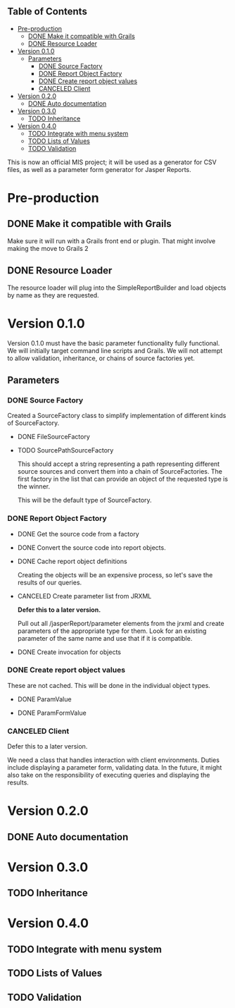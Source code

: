 <div id="table-of-contents">
<h2>Table of Contents</h2>
<div id="text-table-of-contents">
<ul>
<li><a href="#sec-1">Pre-production</a>
<ul>
<li><a href="#sec-1-1"><span class="todo DONE">DONE</span> Make it compatible with Grails</a></li>
<li><a href="#sec-1-2"><span class="todo DONE">DONE</span> Resource Loader</a></li>
</ul>
</li>
<li><a href="#sec-2">Version 0.1.0</a>
<ul>
<li><a href="#sec-2-1">Parameters</a>
<ul>
<li><a href="#sec-2-1-1"><span class="todo DONE">DONE</span> Source Factory</a></li>
<li><a href="#sec-2-1-2"><span class="todo DONE">DONE</span> Report Object Factory</a></li>
<li><a href="#sec-2-1-3"><span class="todo DONE">DONE</span> Create report object values</a></li>
<li><a href="#sec-2-1-4"><span class="done CANCELED">CANCELED</span> Client</a></li>
</ul>
</li>
</ul>
</li>
<li><a href="#sec-3">Version 0.2.0</a>
<ul>
<li><a href="#sec-3-1"><span class="todo DONE">DONE</span> Auto documentation</a></li>
</ul>
</li>
<li><a href="#sec-4">Version 0.3.0</a>
<ul>
<li><a href="#sec-4-1"><span class="todo TODO">TODO</span> Inheritance</a></li>
</ul>
</li>
<li><a href="#sec-5">Version 0.4.0</a>
<ul>
<li><a href="#sec-5-1"><span class="todo TODO">TODO</span> Integrate with menu system</a></li>
<li><a href="#sec-5-2"><span class="todo TODO">TODO</span> Lists of Values</a></li>
<li><a href="#sec-5-3"><span class="todo TODO">TODO</span> Validation</a></li>
</ul>
</li>
</ul>
</div>
</div>

This is now an official MIS project; it will be used as a generator for CSV files, as well as a parameter form generator for Jasper Reports.

# Pre-production

## DONE Make it compatible with Grails

Make sure it will run with a Grails front end or plugin.  That might involve making the move to Grails 2

## DONE Resource Loader

The resource loader will plug into the SimpleReportBuilder and load objects by name as they are requested.

# Version 0.1.0

  Version 0.1.0 must have the basic parameter functionality fully functional.  We will initially target command line scripts and Grails.
We will not attempt to allow validation, inheritance, or chains of source factories yet.

## Parameters

### DONE Source Factory

Created a SourceFactory class to simplify implementation of different kinds of SourceFactory.

-   DONE FileSourceFactory

-   TODO SourcePathSourceFactory

    This should accept a string representing a path representing different source sources and convert them into a chain of SourceFactories.  The first factory in the list that can provide an object of the requested type is the winner.  
    
    This will be the default type of SourceFactory.

### DONE Report Object Factory

-   DONE Get the source code from a factory

-   DONE Convert the source code into report objects.

-   DONE Cache report object definitions

    Creating the objects will be an expensive process, so let's save the results of our queries.

-   CANCELED Create parameter list from JRXML

    **Defer this to a later version.**
    
    Pull out all /jasperReport/parameter elements from the jrxml and create parameters of the appropriate type for them.  Look for an existing parameter of the same name and use that if it is compatible.

-   DONE Create invocation for objects

### DONE Create report object values

These are not cached.  This will be done in the individual object types.

-   DONE ParamValue

-   DONE ParamFormValue

### CANCELED Client

Defer this to a later version.

We need a class that handles interaction with client environments.  Duties include displaying a parameter form, validating data.  In the future, it might also take on the responsibility of executing queries and displaying the results.

# Version 0.2.0

## DONE Auto documentation

# Version 0.3.0

## TODO Inheritance

# Version 0.4.0

## TODO Integrate with menu system

## TODO Lists of Values

## TODO Validation
